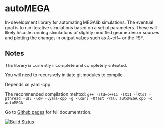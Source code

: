 # autoMEGA

In-development library for automating MEGAlib simulations. The eventual goal is to run iterative simulations based on a set of parameters. These will likely inlcude
running simulations of slightly modified geometries or sources and plotting the changes in output values such as A~eff~ or the PSF.

## Notes

The library is currently incomplete and completely untested.

You will need to recursively initiate git modules to compile.

Depends on yaml-cpp.

The recommended compilation mehtod: `g++ -std=c++11 -lX11 -lXtst -pthread -ldl -ldw -lyaml-cpp -g -lcurl -Ofast -Wall autoMEGA.cpp -o autoMEGA`

Go to [Github pages](https://cbray0.github.io/autoMEGA/html/autoMEGA_8h.html) for full documentation.

[![Build Status](https://travis-ci.org/cbray0/autoMEGA.svg?branch=master)](https://travis-ci.org/cbray0/autoMEGA)
